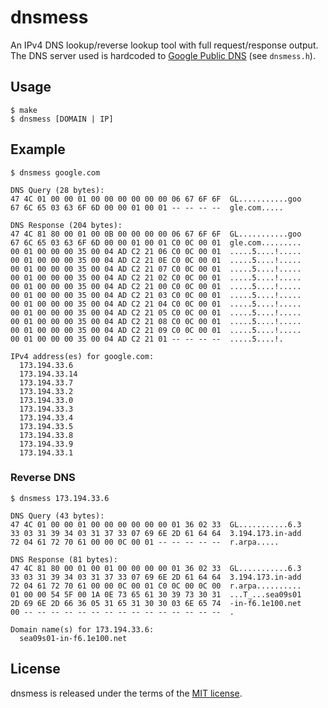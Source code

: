 dnsmess
=======
An IPv4 DNS lookup/reverse lookup tool with full request/response output.  The
DNS server used is hardcoded to [Google Public DNS](https://developers.google.com/speed/public-dns)
(see `dnsmess.h`).

Usage
-----
    $ make
    $ dnsmess [DOMAIN | IP]

Example
-------

    $ dnsmess google.com

    DNS Query (28 bytes):
    47 4C 01 00 00 01 00 00 00 00 00 00 06 67 6F 6F  GL...........goo
    67 6C 65 03 63 6F 6D 00 00 01 00 01 -- -- -- --  gle.com.....

    DNS Response (204 bytes):
    47 4C 81 80 00 01 00 0B 00 00 00 00 06 67 6F 6F  GL...........goo
    67 6C 65 03 63 6F 6D 00 00 01 00 01 C0 0C 00 01  gle.com.........
    00 01 00 00 00 35 00 04 AD C2 21 06 C0 0C 00 01  .....5....!.....
    00 01 00 00 00 35 00 04 AD C2 21 0E C0 0C 00 01  .....5....!.....
    00 01 00 00 00 35 00 04 AD C2 21 07 C0 0C 00 01  .....5....!.....
    00 01 00 00 00 35 00 04 AD C2 21 02 C0 0C 00 01  .....5....!.....
    00 01 00 00 00 35 00 04 AD C2 21 00 C0 0C 00 01  .....5....!.....
    00 01 00 00 00 35 00 04 AD C2 21 03 C0 0C 00 01  .....5....!.....
    00 01 00 00 00 35 00 04 AD C2 21 04 C0 0C 00 01  .....5....!.....
    00 01 00 00 00 35 00 04 AD C2 21 05 C0 0C 00 01  .....5....!.....
    00 01 00 00 00 35 00 04 AD C2 21 08 C0 0C 00 01  .....5....!.....
    00 01 00 00 00 35 00 04 AD C2 21 09 C0 0C 00 01  .....5....!.....
    00 01 00 00 00 35 00 04 AD C2 21 01 -- -- -- --  .....5....!.

    IPv4 address(es) for google.com:
      173.194.33.6
      173.194.33.14
      173.194.33.7
      173.194.33.2
      173.194.33.0
      173.194.33.3
      173.194.33.4
      173.194.33.5
      173.194.33.8
      173.194.33.9
      173.194.33.1

### Reverse DNS

    $ dnsmess 173.194.33.6

    DNS Query (43 bytes):
    47 4C 01 00 00 01 00 00 00 00 00 00 01 36 02 33  GL...........6.3
    33 03 31 39 34 03 31 37 33 07 69 6E 2D 61 64 64  3.194.173.in-add
    72 04 61 72 70 61 00 00 0C 00 01 -- -- -- -- --  r.arpa.....

    DNS Response (81 bytes):
    47 4C 81 80 00 01 00 01 00 00 00 00 01 36 02 33  GL...........6.3
    33 03 31 39 34 03 31 37 33 07 69 6E 2D 61 64 64  3.194.173.in-add
    72 04 61 72 70 61 00 00 0C 00 01 C0 0C 00 0C 00  r.arpa..........
    01 00 00 54 5F 00 1A 0E 73 65 61 30 39 73 30 31  ...T_...sea09s01
    2D 69 6E 2D 66 36 05 31 65 31 30 30 03 6E 65 74  -in-f6.1e100.net
    00 -- -- -- -- -- -- -- -- -- -- -- -- -- -- --  .

    Domain name(s) for 173.194.33.6:
      sea09s01-in-f6.1e100.net

License
-------
dnsmess is released under the terms of the [MIT license](http://tldrlegal.com/license/mit-license).
